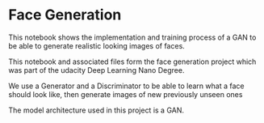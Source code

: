 # Face Generation
This notebook shows the implementation and training process of a GAN to be able to generate realistic looking images of faces.

This notebook and associated files form the face generation project which was part of the udacity Deep Learning Nano Degree.

We use a Generator and a Discriminator to be able to learn what a face should look like, then generate images of new previously unseen ones

The model architecture used in this project is a GAN.
